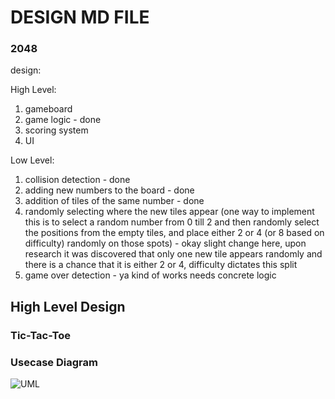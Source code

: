 # DESIGN MD FILE

### 2048
design:

High Level:
1) gameboard
2) game logic - done
3) scoring system
4) UI

Low Level:
1) collision detection - done
2) adding new numbers to the board - done
3) addition of tiles of the same number - done
4) randomly selecting where the new tiles appear (one way to implement this is to select a random number from 0 till 2 and then randomly select the positions from the empty tiles, and place either 2 or 4 (or 8 based on difficulty)  randomly on those spots) - okay slight change here, upon research it was discovered that only one new tile appears randomly and there is a chance that it is either 2 or 4, difficulty dictates this split
5) game over detection - ya kind of works needs concrete logic

## High Level Design

### Tic-Tac-Toe
### Usecase Diagram
![UML](https://user-images.githubusercontent.com/66193894/130223967-f5d25ab4-8742-408a-8dee-051c5e86e752.png)
